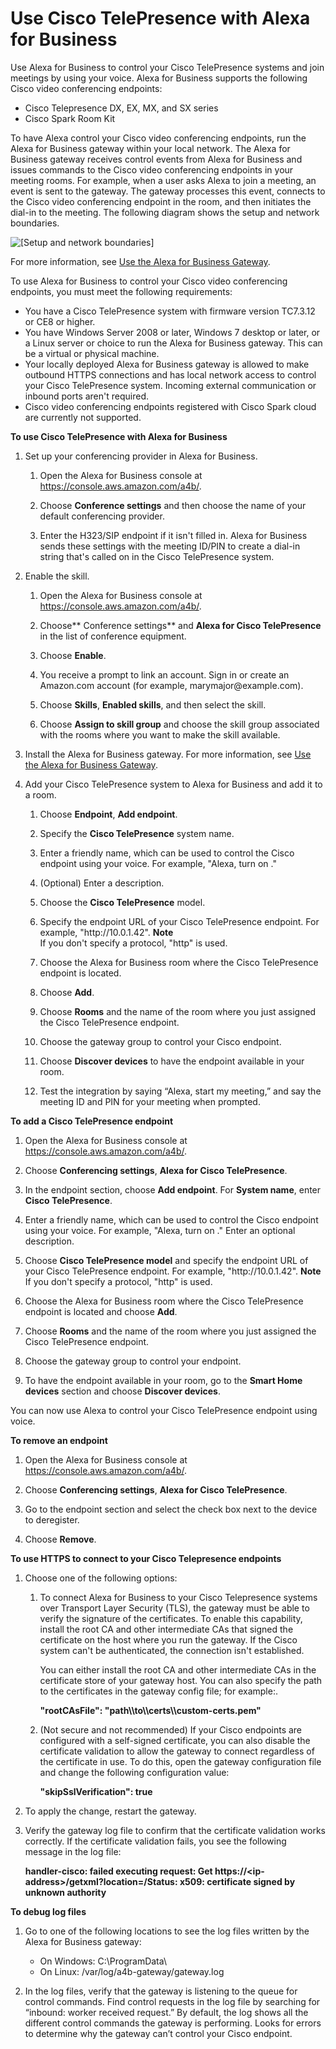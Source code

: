 # Use Cisco TelePresence with Alexa for Business<a name="using-cisco"></a>

Use Alexa for Business to control your Cisco TelePresence systems and join meetings by using your voice\. Alexa for Business supports the following Cisco video conferencing endpoints:
+ Cisco Telepresence DX, EX, MX, and SX series
+ Cisco Spark Room Kit

To have Alexa control your Cisco video conferencing endpoints, run the Alexa for Business gateway within your local network\. The Alexa for Business gateway receives control events from Alexa for Business and issues commands to the Cisco video conferencing endpoints in your meeting rooms\. For example, when a user asks Alexa to join a meeting, an event is sent to the gateway\. The gateway processes this event, connects to the Cisco video conferencing endpoint in the room, and then initiates the dial\-in to the meeting\. The following diagram shows the setup and network boundaries\.

![\[Setup and network boundaries\]](http://docs.aws.amazon.com/a4b/latest/ag/images/setup-network-boundaries-NEW.png)

For more information, see [Use the Alexa for Business Gateway](a4b-gateway.md)\.

To use Alexa for Business to control your Cisco video conferencing endpoints, you must meet the following requirements:
+ You have a Cisco TelePresence system with firmware version TC7\.3\.12 or CE8 or higher\.
+ You have Windows Server 2008 or later, Windows 7 desktop or later, or a Linux server or choice to run the Alexa for Business gateway\. This can be a virtual or physical machine\.
+ Your locally deployed Alexa for Business gateway is allowed to make outbound HTTPS connections and has local network access to control your Cisco TelePresence system\. Incoming external communication or inbound ports aren't required\.
+ Cisco video conferencing endpoints registered with Cisco Spark cloud are currently not supported\.

**To use Cisco TelePresence with Alexa for Business**

1. Set up your conferencing provider in Alexa for Business\.

   1. Open the Alexa for Business console at [https://console\.aws\.amazon\.com/a4b/](https://console.aws.amazon.com/a4b/)\.

   1. Choose **Conference settings** and then choose the name of your default conferencing provider\.

   1. Enter the H323/SIP endpoint if it isn't filled in\. Alexa for Business sends these settings with the meeting ID/PIN to create a dial\-in string that's called on in the Cisco TelePresence system\.

1. Enable the skill\.

   1. Open the Alexa for Business console at [https://console\.aws\.amazon\.com/a4b/](https://console.aws.amazon.com/a4b/)\.

   1. Choose** Conference settings** and **Alexa for Cisco TelePresence** in the list of conference equipment\.

   1. Choose **Enable**\.

   1. You receive a prompt to link an account\. Sign in or create an Amazon\.com account \(for example, marymajor@example\.com\)\.

   1. Choose **Skills**, **Enabled skills**, and then select the skill\.

   1. Choose **Assign to skill group** and choose the skill group associated with the rooms where you want to make the skill available\.

1. Install the Alexa for Business gateway\. For more information, see [Use the Alexa for Business Gateway](a4b-gateway.md)\. 

1. Add your Cisco TelePresence system to Alexa for Business and add it to a room\.

   1. Choose **Endpoint**, **Add endpoint**\.

   1. Specify the **Cisco TelePresence** system name\.

   1. Enter a friendly name, which can be used to control the Cisco endpoint using your voice\. For example, "Alexa, turn on <friendly name>\."

   1. \(Optional\) Enter a description\.

   1. Choose the **Cisco TelePresence** model\.

   1. Specify the endpoint URL of your Cisco TelePresence endpoint\. For example, "http://10\.0\.1\.42"\. 
**Note**  
If you don't specify a protocol, "http" is used\.

   1. Choose the Alexa for Business room where the Cisco TelePresence endpoint is located\.

   1. Choose **Add**\.

   1. Choose **Rooms** and the name of the room where you just assigned the Cisco TelePresence endpoint\.

   1. Choose the gateway group to control your Cisco endpoint\.

   1. Choose **Discover devices** to have the endpoint available in your room\.

   1. Test the integration by saying “Alexa, start my meeting,” and say the meeting ID and PIN for your meeting when prompted\. 

**To add a Cisco TelePresence endpoint**

1. Open the Alexa for Business console at [https://console\.aws\.amazon\.com/a4b/](https://console.aws.amazon.com/a4b/)\.

1. Choose **Conferencing settings**, **Alexa for Cisco TelePresence**\.

1. In the endpoint section, choose **Add endpoint**\. For **System name**, enter **Cisco TelePresence**\.

1. Enter a friendly name, which can be used to control the Cisco endpoint using your voice\. For example, "Alexa, turn on <friendly name>\." Enter an optional description\.

1. Choose **Cisco TelePresence model** and specify the endpoint URL of your Cisco TelePresence endpoint\. For example, "http://10\.0\.1\.42"\.
**Note**  
If you don't specify a protocol, "http" is used\.

1. Choose the Alexa for Business room where the Cisco TelePresence endpoint is located and choose **Add**\.

1. Choose **Rooms** and the name of the room where you just assigned the Cisco TelePresence endpoint\.

1. Choose the gateway group to control your endpoint\.

1. To have the endpoint available in your room, go to the **Smart Home devices** section and choose **Discover devices**\.

You can now use Alexa to control your Cisco TelePresence endpoint using voice\.

**To remove an endpoint**

1. Open the Alexa for Business console at [https://console\.aws\.amazon\.com/a4b/](https://console.aws.amazon.com/a4b/)\.

1. Choose **Conferencing settings**, **Alexa for Cisco TelePresence**\.

1. Go to the endpoint section and select the check box next to the device to deregister\. 

1. Choose **Remove**\.

**To use HTTPS to connect to your Cisco Telepresence endpoints**

1. Choose one of the following options:

   1. To connect Alexa for Business to your Cisco Telepresence systems over Transport Layer Security \(TLS\), the gateway must be able to verify the signature of the certificates\. To enable this capability, install the root CA and other intermediate CAs that signed the certificate on the host where you run the gateway\. If the Cisco system can't be authenticated, the connection isn't established\. 

      You can either install the root CA and other intermediate CAs in the certificate store of your gateway host\. You can also specify the path to the certificates in the gateway config file; for example:\.

      **"rootCAsFile": "path\\\\to\\\\certs\\\\custom\-certs\.pem"**

   1. \(Not secure and not recommended\) If your Cisco endpoints are configured with a self\-signed certificate, you can also disable the certificate validation to allow the gateway to connect regardless of the certificate in use\. To do this, open the gateway configuration file and change the following configuration value:

      **"skipSslVerification": true**

1. To apply the change, restart the gateway\.

1. Verify the gateway log file to confirm that the certificate validation works correctly\. If the certificate validation fails, you see the following message in the log file:

   **handler\-cisco: failed executing request: Get https://<ip\-address>/getxml?location=/Status: x509: certificate signed by unknown authority**

**To debug log files**

1. Go to one of the following locations to see the log files written by the Alexa for Business gateway:
   + On Windows: C:\\ProgramData\\
   + On Linux: /var/log/a4b\-gateway/gateway\.log

1. In the log files, verify that the gateway is listening to the queue for control commands\. Find control requests in the log file by searching for “inbound: worker received request\.” By default, the log shows all the different control commands the gateway is performing\. Looks for errors to determine why the gateway can’t control your Cisco endpoint\.